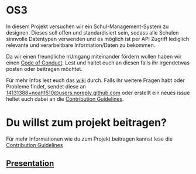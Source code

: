 # OS3
In diesem Projekt versuchen wir ein Schul-Management-System zu designen. Dieses soll offen und standardisiert sein, sodass alle Schulen sinnvolle Datentypen verwenden und es möglich ist per API Zugriff lediglich relevante und verarbeitbare Information/Daten zu bekommen.

Da wir einen freundliche nUmgang miteinander fördern wollen haben wir einen [Code of Conduct](https://github.com/Jugendhackt/OS3/blob/master/CODE_OF_CONDUCT.md). Lest und haltet euch an diesen falls ihr irgendetwas posten oder beitragen möchtet.

Für mehr Infos lest euch das [wiki](https://github.com/Jugendhackt/OS3/wiki) durch.
Falls ihr weitere Fragen habt oder Probleme findet, sendet diese an 14131388+noah1510@users.noreply.github.com oder erstellt ein neues issue heltet euch dabei an die [Contribution Guidelines](https://github.com/Jugendhackt/OS3/blob/master/CONTRIBUTING.md).

# Du willst zum projekt beitragen?

Für mehr Informationen wie du zum Projekt beitragen kannst lese die [Contribution Guidelines](https://github.com/Jugendhackt/OS3/blob/master/CONTRIBUTING.md)

## [Presentation](https://docs.google.com/presentation/d/1nwEPdhJohRk3xJAv7lCa-ynn_biQALqIXaW1qdIkIxk/edit?usp=sharing)
